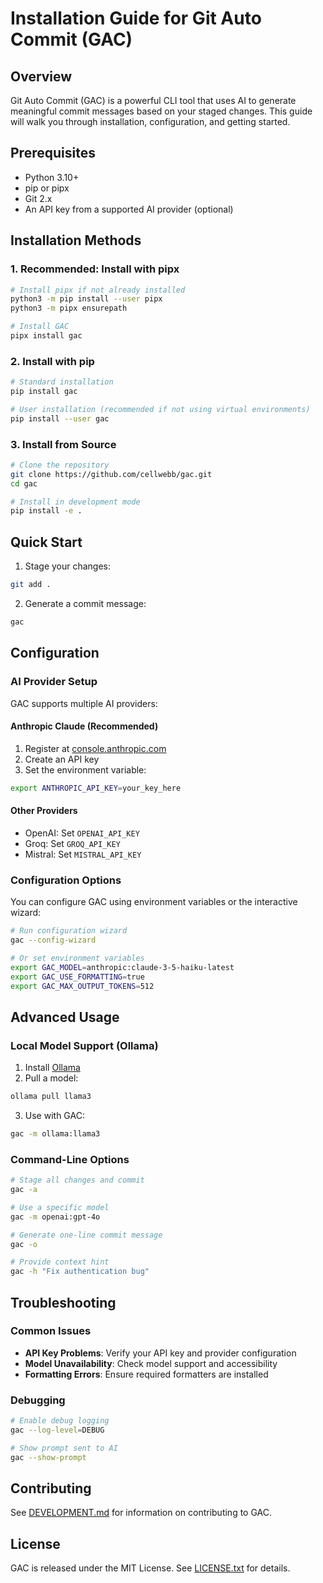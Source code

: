 # Installation Guide for Git Auto Commit (GAC)

## Overview

Git Auto Commit (GAC) is a powerful CLI tool that uses AI to generate meaningful commit messages based on your staged changes. This guide will walk you through installation, configuration, and getting started.

## Prerequisites

- Python 3.10+
- pip or pipx
- Git 2.x
- An API key from a supported AI provider (optional)

## Installation Methods

### 1. Recommended: Install with pipx

```bash
# Install pipx if not already installed
python3 -m pip install --user pipx
python3 -m pipx ensurepath

# Install GAC
pipx install gac
```

### 2. Install with pip

```bash
# Standard installation
pip install gac

# User installation (recommended if not using virtual environments)
pip install --user gac
```

### 3. Install from Source

```bash
# Clone the repository
git clone https://github.com/cellwebb/gac.git
cd gac

# Install in development mode
pip install -e .
```

## Quick Start

1. Stage your changes:

```bash
git add .
```

2. Generate a commit message:

```bash
gac
```

## Configuration

### AI Provider Setup

GAC supports multiple AI providers:

#### Anthropic Claude (Recommended)

1. Register at [console.anthropic.com](https://console.anthropic.com/)
2. Create an API key
3. Set the environment variable:

```bash
export ANTHROPIC_API_KEY=your_key_here
```

#### Other Providers

- OpenAI: Set `OPENAI_API_KEY`
- Groq: Set `GROQ_API_KEY`
- Mistral: Set `MISTRAL_API_KEY`

### Configuration Options

You can configure GAC using environment variables or the interactive wizard:

```bash
# Run configuration wizard
gac --config-wizard

# Or set environment variables
export GAC_MODEL=anthropic:claude-3-5-haiku-latest
export GAC_USE_FORMATTING=true
export GAC_MAX_OUTPUT_TOKENS=512
```

## Advanced Usage

### Local Model Support (Ollama)

1. Install [Ollama](https://ollama.com/)
2. Pull a model:

```bash
ollama pull llama3
```

3. Use with GAC:

```bash
gac -m ollama:llama3
```

### Command-Line Options

```bash
# Stage all changes and commit
gac -a

# Use a specific model
gac -m openai:gpt-4o

# Generate one-line commit message
gac -o

# Provide context hint
gac -h "Fix authentication bug"
```

## Troubleshooting

### Common Issues

- **API Key Problems**: Verify your API key and provider configuration
- **Model Unavailability**: Check model support and accessibility
- **Formatting Errors**: Ensure required formatters are installed

### Debugging

```bash
# Enable debug logging
gac --log-level=DEBUG

# Show prompt sent to AI
gac --show-prompt
```

## Contributing

See [DEVELOPMENT.md](DEVELOPMENT.md) for information on contributing to GAC.

## License

GAC is released under the MIT License. See [LICENSE.txt](LICENSE.txt) for details.
